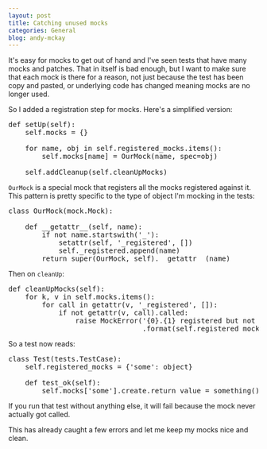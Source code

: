 ```yaml
---
layout: post
title: Catching unused mocks
categories: General
blog: andy-mckay
---
```


It's easy for mocks to get out of hand and I've seen tests that have many mocks and patches. That in itself is bad enough, but I want to make sure that each mock is there for a reason, not just because the test has been copy and pasted, or underlying code has changed meaning mocks are no longer used.

So I added a registration step for mocks. Here's a simplified version:

<pre>
def setUp(self):
    self.mocks = {}

    for name, obj in self.registered_mocks.items():
        self.mocks[name] = OurMock(name, spec=obj)

    self.addCleanup(self.cleanUpMocks)
</pre>

`OurMock` is a special mock that registers all the mocks registered against it. This pattern is pretty specific to the type of object I'm mocking in the tests:

<pre>
class OurMock(mock.Mock):

    def __getattr__(self, name):
        if not name.startswith('_'):
            setattr(self, '_registered', [])
            self._registered.append(name)
        return super(OurMock, self).__getattr__(name)
</pre>

Then on `cleanUp`:

<pre>
def cleanUpMocks(self):
    for k, v in self.mocks.items():
        for call in getattr(v, '_registered', []):
            if not getattr(v, call).called:
                raise MockError('{0}.{1} registered but not called.'
                                .format(self.registered_mocks[k].__name__, call))
</pre>

So a test now reads:

<pre>
class Test(tests.TestCase):
    self.registered_mocks = {'some': object}

    def test_ok(self):
        self.mocks['some'].create.return_value = something()
</pre>

If you run that test without anything else, it will fail because the mock never actually got called.

This has already caught a few errors and let me keep my mocks nice and clean.
